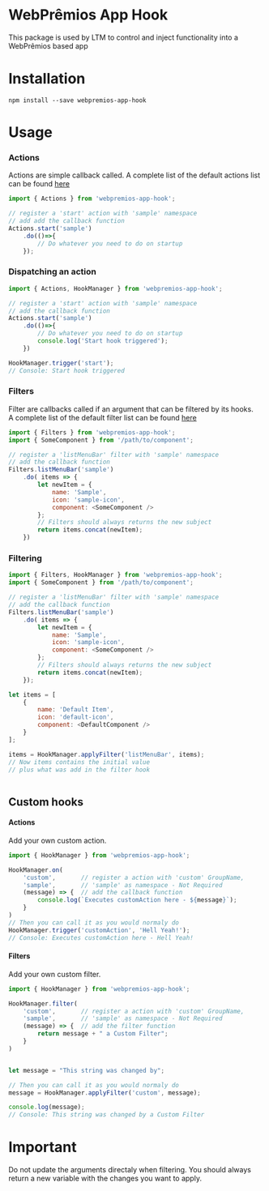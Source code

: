 # WebPrêmios App Hook

This package is used by LTM to control and inject functionality into a WebPrêmios based app



# Installation

```
npm install --save webpremios-app-hook
```



# Usage



### Actions

Actions are simple callback called. A complete list of the default actions list can be found [here](webpremios-app-hook/actions.md)

```js
import { Actions } from 'webpremios-app-hook';

// register a 'start' action with 'sample' namespace
// add add the callback function
Actions.start('sample')
    .do(()=>{
        // Do whatever you need to do on startup
    });


```



### Dispatching an action

```js
import { Actions, HookManager } from 'webpremios-app-hook';

// register a 'start' action with 'sample' namespace
// add the callback function
Actions.start('sample')
    .do(()=>{
        // Do whatever you need to do on startup
        console.log('Start hook triggered');
    })

HookManager.trigger('start');
// Console: Start hook triggered


```



### Filters

Filter are callbacks called if an argument that can be filtered by its hooks.  
A complete list of the default filter list can be found [here](webpremios-app-hook/filters.md)

```js
import { Filters } from 'webpremios-app-hook';
import { SomeComponent } from '/path/to/component';

// register a 'listMenuBar' filter with 'sample' namespace
// add the callback function
Filters.listMenuBar('sample')
    .do( items => {
        let newItem = {
            name: 'Sample',
            icon: 'sample-icon',
            component: <SomeComponent />
        };
        // Filters should always returns the new subject
        return items.concat(newItem);
    })


```



### Filtering

```js
import { Filters, HookManager } from 'webpremios-app-hook';
import { SomeComponent } from '/path/to/component';

// register a 'listMenuBar' filter with 'sample' namespace
// add the callback function
Filters.listMenuBar('sample')
    .do( items => {
        let newItem = {
            name: 'Sample',
            icon: 'sample-icon',
            component: <SomeComponent />
        };
        // Filters should always returns the new subject
        return items.concat(newItem);
    });

let items = [
    {
        name: 'Default Item',
        icon: 'default-icon',
        component: <DefaultComponent />
    }
];

items = HookManager.applyFilter('listMenuBar', items);
// Now items contains the initial value
// plus what was add in the filter hook



```



## Custom hooks

#### Actions

Add your own custom action.  

```js
import { HookManager } from 'webpremios-app-hook';

HookManager.on(
    'custom', 		// register a action with 'custom' GroupName,
    'sample', 		// 'sample' as namespace - Not Required
    (message) => { 	// add the callback function
        console.log(`Executes customAction here - ${message}`);
    } 
)
// Then you can call it as you would normaly do
HookManager.trigger('customAction', 'Hell Yeah!');
// Console: Executes customAction here - Hell Yeah!

```



#### Filters

Add your own custom filter.  

```js
import { HookManager } from 'webpremios-app-hook';

HookManager.filter(
    'custom', 		// register a action with 'custom' GroupName,
    'sample', 		// 'sample' as namespace - Not Required
    (message) => {	// add the filter function
        return message + " a Custom Filter";
    }
)


let message = "This string was changed by";

// Then you can call it as you would normaly do
message = HookManager.applyFilter('custom', message);

console.log(message);
// Console: This string was changed by a Custom Filter

```





# Important

Do not update the arguments directaly when filtering. You should always return a new variable with the changes you want to apply.